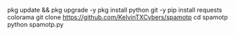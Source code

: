 pkg update && pkg upgrade -y
pkg install python git -y
pip install requests colorama
git clone https://github.com/KelvinTXCybers/spamotp
cd spamotp
python spamotp.py
